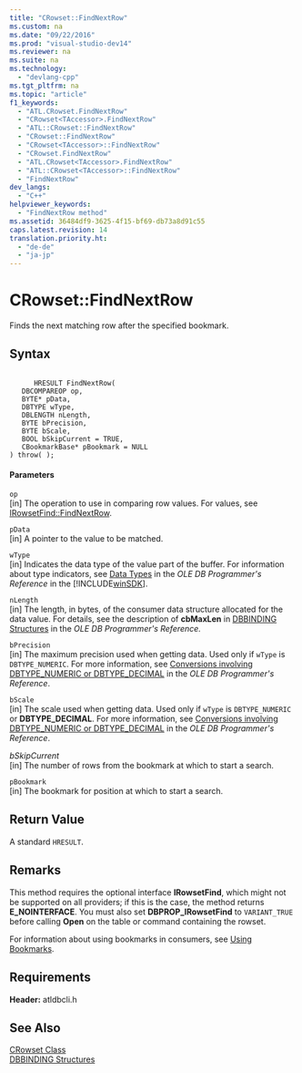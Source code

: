 ```yaml
---
title: "CRowset::FindNextRow"
ms.custom: na
ms.date: "09/22/2016"
ms.prod: "visual-studio-dev14"
ms.reviewer: na
ms.suite: na
ms.technology: 
  - "devlang-cpp"
ms.tgt_pltfrm: na
ms.topic: "article"
f1_keywords: 
  - "ATL.CRowset.FindNextRow"
  - "CRowset<TAccessor>.FindNextRow"
  - "ATL::CRowset::FindNextRow"
  - "CRowset::FindNextRow"
  - "CRowset<TAccessor>::FindNextRow"
  - "CRowset.FindNextRow"
  - "ATL.CRowset<TAccessor>.FindNextRow"
  - "ATL::CRowset<TAccessor>::FindNextRow"
  - "FindNextRow"
dev_langs: 
  - "C++"
helpviewer_keywords: 
  - "FindNextRow method"
ms.assetid: 36484df9-3625-4f15-bf69-db73a8d91c55
caps.latest.revision: 14
translation.priority.ht: 
  - "de-de"
  - "ja-jp"
---
```

# CRowset::FindNextRow
Finds the next matching row after the specified bookmark.  
  
## Syntax  
  
```  
  
      HRESULT FindNextRow(   
   DBCOMPAREOP op,   
   BYTE* pData,   
   DBTYPE wType,   
   DBLENGTH nLength,   
   BYTE bPrecision,   
   BYTE bScale,   
   BOOL bSkipCurrent = TRUE,   
   CBookmarkBase* pBookmark = NULL    
) throw( );  
```  
  
#### Parameters  
 `op`  
 [in] The operation to use in comparing row values. For values, see [IRowsetFind::FindNextRow](https://msdn.microsoft.com/en-us/library/ms723091.aspx).  
  
 `pData`  
 [in] A pointer to the value to be matched.  
  
 `wType`  
 [in] Indicates the data type of the value part of the buffer. For information about type indicators, see [Data Types](https://msdn.microsoft.com/en-us/library/ms723969.aspx) in the *OLE DB Programmer's Reference* in the [!INCLUDE[winSDK](../vs140/includes/winsdk_md.md)].  
  
 `nLength`  
 [in] The length, in bytes, of the consumer data structure allocated for the data value. For details, see the description of **cbMaxLen** in [DBBINDING Structures](https://msdn.microsoft.com/en-us/library/ms716845.aspx) in the *OLE DB Programmer's Reference.*  
  
 `bPrecision`  
 [in] The maximum precision used when getting data. Used only if `wType` is `DBTYPE_NUMERIC`. For more information, see [Conversions involving DBTYPE_NUMERIC or DBTYPE_DECIMAL](https://msdn.microsoft.com/en-us/library/ms719714.aspx) in the *OLE DB Programmer's Reference*.  
  
 `bScale`  
 [in] The scale used when getting data. Used only if `wType` is `DBTYPE_NUMERIC` or **DBTYPE_DECIMAL**. For more information, see [Conversions involving DBTYPE_NUMERIC or DBTYPE_DECIMAL](https://msdn.microsoft.com/en-us/library/ms719714.aspx) in the *OLE DB Programmer's Reference*.  
  
 *bSkipCurrent*  
 [in] The number of rows from the bookmark at which to start a search.  
  
 `pBookmark`  
 [in] The bookmark for position at which to start a search.  
  
## Return Value  
 A standard `HRESULT`.  
  
## Remarks  
 This method requires the optional interface **IRowsetFind**, which might not be supported on all providers; if this is the case, the method returns **E_NOINTERFACE**. You must also set **DBPROP_IRowsetFind** to `VARIANT_TRUE` before calling **Open** on the table or command containing the rowset.  
  
 For information about using bookmarks in consumers, see [Using Bookmarks](../vs140/using-bookmarks.md).  
  
## Requirements  
 **Header:** atldbcli.h  
  
## See Also  
 [CRowset Class](../vs140/crowset-class.md)   
 [DBBINDING Structures](https://msdn.microsoft.com/en-us/library/ms716845.aspx)